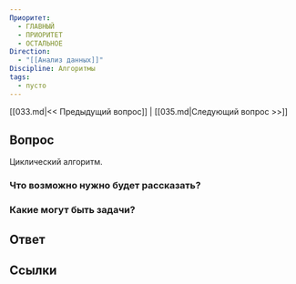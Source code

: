 ```yaml
---
Приоритет:
  - ГЛАВНЫЙ
  - ПРИОРИТЕТ
  - ОСТАЛЬНОЕ
Direction:
  - "[[Анализ данных]]" 
Discipline: Алгоритмы 
tags:
  - пусто
---
```

[[033.md|<< Предыдущий вопрос]] | [[035.md|Следующий вопрос >>]]
## Вопрос

Циклический алгоритм.

### Что возможно нужно будет рассказать?

### Какие могут быть задачи?

## Ответ

## Ссылки
